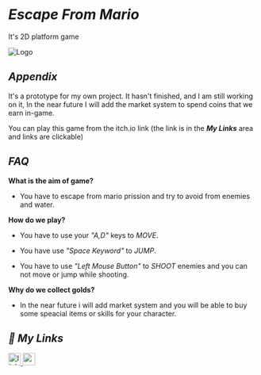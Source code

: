 
# ***Escape From Mario***

It's 2D platform game


![Logo](https://img.itch.zone/aW1hZ2UvMTg4MzA1Mi8xMTA2NDA0MS5wbmc=/347x500/89NljA.png)


## ***Appendix***

It's a prototype for my own project. It hasn't finished, and I am still working on it, In the near future I will add the market system to spend coins that we earn in-game. 

You can play this game from the itch.io link (the link is in the ***My Links*** area and links are clickable)
## ***FAQ***
 **What is the aim of game?**

 - You have to escape from mario prission and try to avoid from enemies and water.
 
 **How do we play?**
 
- You have to use your *"A,D"* keys to *MOVE*.
 
- You have use *"Space Keyword"* to *JUMP*. 
 
- You have to use *"Left Mouse Button"* to *SHOOT* enemies and you can not move or jump while shooting.

 **Why do we collect golds?**
 
 - In the near future i will add market system and you will be able to buy some speacial items
 or skills for your character.
 

## ***🔗 My Links***

<a href="https://linkedin.com/in/enginc4n" target="_blank">
<img src=https://img.shields.io/badge/linkedin-%231E77B5.svg?&style=for-the-badge&logo=linkedin&logoColor=white alt=linkedin style="margin-bottom: 5px;"height="25" />
<a href="https://enginc4n.itch.io/escape-from-mario" target="_blank">
<img src=https://img.shields.io/badge/itchio-enginc4n-critical?logo=Itch.io height="25">

